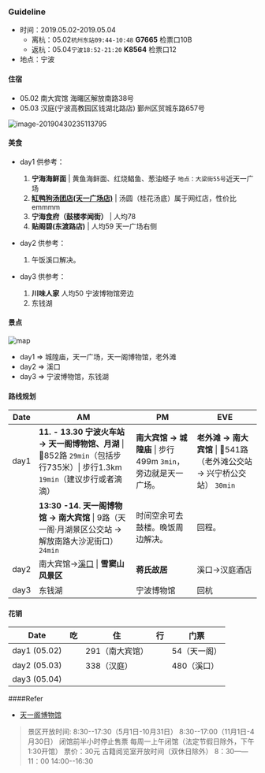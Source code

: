 ### Guideline

- 时间：2019.05.02-2019.05.04
  - 离杭：05.02`杭州东站09:44-10:48` **G7665** 检票口10B
  - 返杭：05.04`宁波18:52-21:20` **K8564** 检票口12
- 地点：宁波

#### 住宿

- 05.02 南大宾馆 海曙区解放南路38号
- 05.03 汉庭(宁波高教园区钱湖北路店) 鄞州区贸城东路657号


![image-20190430235113795](https://i.ibb.co/z2ptk0F/image-20190430235113795.png)
#### 美食

- day1 供参考：
  1. **宁海海鲜面** | 黄鱼海鲜面、红烧鲳鱼、葱油蛏子 `地点：大梁街55号`近天一广场
  2. [**缸鸭狗汤团店(天一广场店)**](https://www.tripadvisor.cn/Restaurant_Review-g297470-d4674913-Reviews-Gang_Ya_Gou_TangTuan_Dian_TianYi_Plaza-Ningbo_Zhejiang.html) | 汤圆（桂花汤底）属于网红店，性价比emmmm
  3. **宁海食府（鼓楼孝闻街）** | 人均78
  4. **贴阁碧(东渡路店)** | 人均59 天一广场右侧
- day2 供参考：

  1. 午饭溪口解决。
- day3 供参考：
  1. **川味人家** 人均50 宁波博物馆旁边
  2. 东钱湖

#### 景点

![map](https://i.ibb.co/BPxmzS3/image-20190430221315656.png)

- day1 => 城隍庙，天一广场，天一阁博物馆，老外滩
- day2 => 溪口
- day3 => 宁波博物馆，东钱湖

#### 路线规划

| Date | AM                           | PM                     | EVE   |
| :--: | ---------------------------- | ---------------------- | ----- |
| day1 | **11. - 13.30 宁波火车站 -> 天一阁博物馆、月湖** \| 🚌852路 `29min`（包括步行735米）\| 步行1.3km `19min`（建议步行或者滴滴） | **南大宾馆 -> 城隍庙** \| 步行499m `3min`，旁边就是天一广场。 | **老外滩 -> 南大宾馆** \|  🚌541路（老外滩公交站 -> 兴宁桥公交站） `30min` |
|			  | **13:30 -14. 天一阁博物馆 -> 南大宾馆** \| 9路（天一阁·月湖景区公交站 -> 解放南路大沙泥街口）`24min` | 时间空余可去鼓楼。晚饭周边解决。 | 回程。 |
| day2 | 南大宾馆->[溪口](<https://zhidao.baidu.com/question/453955951.html>) \| **雪窦山风景区** | **蒋氏故居** | 溪口->汉庭酒店 |
| day3 | 东钱湖           | 宁波博物馆            | 回杭 |

#### 花销

| Date         | 吃   | 住              | 行   | 门票         |
| ------------ | ---- | --------------- | ---- | ------------ |
| day1 (05.02) |      | 291（南大宾馆） |      | 54（天一阁） |
| day2 (05.03) |      | 338（汉庭）     |      | 480（溪口）  |
| day3 (05.04) |      |                 |      |              |



####Refer

* [天一阁博物馆](http://www.tianyige.com.cn/)

> 景区开放时间:
> 8:30--17:30（5月1日-10月31日）
> 8:30--17:00（11月1日-4月30日）
> 闭馆前半小时停止售票
> 每周一上午闭馆（法定节假日除外，下午1:30开馆）
> 票价：30元
> 古籍阅览室开放时间（双休日除外）
> 8：30——11：00 14:00--16:30 
